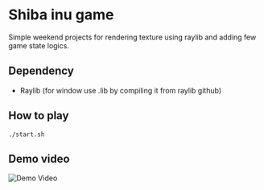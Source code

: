 # Shiba inu game

Simple weekend projects for rendering texture using raylib and adding few game state logics.

## Dependency

- Raylib (for window use .lib by compiling it from raylib github)

## How to play

```
./start.sh
```

## Demo video

![Demo Video](https://github.com/user-attachments/assets/3bcec04f-42f6-4939-a2cf-c32cd3af3ff5)

